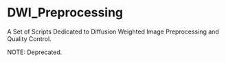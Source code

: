 # DWI_Preprocessing
A Set of Scripts Dedicated to Diffusion Weighted Image Preprocessing and Quality Control.

NOTE: Deprecated.
